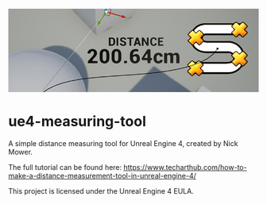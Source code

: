 ![](measuring-tool-large.jpg)
# ue4-measuring-tool
A simple distance measuring tool for Unreal Engine 4, created by Nick Mower.

The full tutorial can be found here: https://www.techarthub.com/how-to-make-a-distance-measurement-tool-in-unreal-engine-4/

This project is licensed under the Unreal Engine 4 EULA.
